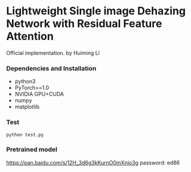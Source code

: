 # Lightweight Single image Dehazing Network with Residual Feature Attention 
Official implementation.
by Huiming Li

### Dependencies and Installation

* python3
* PyTorch>=1.0
* NVIDIA GPU+CUDA
* numpy
* matplotlib

### Test
```
python test.py
```

### Pretrained model

https://pan.baidu.com/s/12H_3d6g3kKurnO0mXnjo3g  password: ed86
